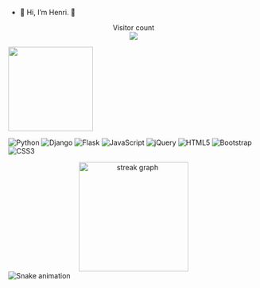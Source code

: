  - 👋 Hi, I’m Henri.  🌱


<p align="center"> 
  Visitor count<br>
  <img src="https://profile-counter.glitch.me/henriits/count.svg" />
</p>




<img align="center" height="170" src="https://github-readme-stats-sigma-five.vercel.app/api/top-langs/?username=henriits&size_weight=0.5&count_weight=0.5&hide=kvlang&langs_count=10&layout=compact&theme=dracula"/>



![Python](https://img.shields.io/badge/python-3670A0?style=for-the-badge&logo=python&logoColor=ffdd54)
![Django](https://img.shields.io/badge/django-%23092E20.svg?style=for-the-badge&logo=django&logoColor=white)
![Flask](https://img.shields.io/badge/flask-%23000.svg?style=for-the-badge&logo=flask&logoColor=white)
![JavaScript](https://img.shields.io/badge/javascript-%23323330.svg?style=for-the-badge&logo=javascript&logoColor=%23F7DF1E)
![jQuery](https://img.shields.io/badge/jquery-%230769AD.svg?style=for-the-badge&logo=jquery&logoColor=white)
![HTML5](https://img.shields.io/badge/html5-%23E34F26.svg?style=for-the-badge&logo=html5&logoColor=white)
![Bootstrap](https://img.shields.io/badge/bootstrap-%23563D7C.svg?style=for-the-badge&logo=bootstrap&logoColor=white)
![CSS3](https://img.shields.io/badge/css3-%231572B6.svg?style=for-the-badge&logo=css3&logoColor=white)


<div align="center">
  <img src="https://streak-stats.demolab.com?user=henriits&locale=en&mode=daily&theme=dark&hide_border=false&border_radius=5&order=3" height="220" alt="streak graph"  />
</div>






<img src="https://raw.githubusercontent.com/henriits/henriits/output/snake.svg" alt="Snake animation" />

###
